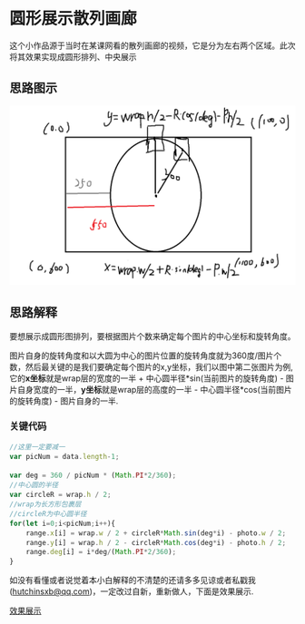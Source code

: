 # 圆形展示散列画廊

这个小作品源于当时在某课网看的散列画廊的视频，它是分为左右两个区域。此次将其效果实现成圆形排列、中央展示

## 思路图示

![pic1](images/pic1.png)

## 思路解释

要想展示成圆形图排列，要根据图片个数来确定每个图片的中心坐标和旋转角度。

图片自身的旋转角度和以大圆为中心的图片位置的旋转角度就为360度/图片个数，然后最关键的是我们要确定每个图片的x,y坐标，我们以图中第二张图片为例,它的**x坐标**就是wrap层的宽度的一半 + 中心圆半径\*sin(当前图片的旋转角度) - 图片自身宽度的一半，**y坐标**就是wrap层的高度的一半 - 中心圆半径\*cos(当前图片的旋转角度) - 图片自身的一半.

### 关键代码

```javascript
//这里一定要减一
var picNum = data.length-1;

var deg = 360 / picNum * (Math.PI*2/360);
//中心圆的半径
var circleR = wrap.h / 2;
//wrap为长方形包裹层 
//circleR为中心圆半径
for(let i=0;i<picNum;i++){
    range.x[i] = wrap.w / 2 + circleR*Math.sin(deg*i) - photo.w / 2;
    range.y[i] = wrap.h / 2 - circleR*Math.cos(deg*i) - photo.h / 2;
    range.deg[i] = i*deg/(Math.PI*2/360);
}
```
如没有看懂或者说觉着本小白解释的不清楚的还请多多见谅或者私戳我(hutchinsxb@qq.com)，一定改过自新，重新做人，下面是效果展示.

[效果展示](http://haoqinzz.cn/circleShow/)

